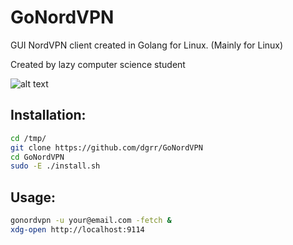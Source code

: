 # GoNordVPN
GUI NordVPN client created in Golang for Linux.
(Mainly for Linux)

Created by lazy computer science student

![alt text](https://raw.githubusercontent.com/dgrr/GoNordVPN/master/gui.png)

Installation:
-------------

```bash
cd /tmp/
git clone https://github.com/dgrr/GoNordVPN
cd GoNordVPN
sudo -E ./install.sh
```

Usage:
------

```bash
gonordvpn -u your@email.com -fetch &
xdg-open http://localhost:9114
```
